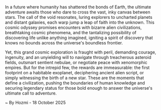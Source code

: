 
In a future where humanity has shattered the bonds of Earth, the ultimate adventure awaits those who dare to cross the vast, inky canvas between stars. The call of the void resonates, luring explorers to uncharted planets and distant galaxies, each warp jump a leap of faith into the unknown. This cosmic odyssey promises encounters with bizarre alien civilizations, breathtaking cosmic phenomena, and the tantalizing possibility of discovering life unlike anything imagined, igniting a spirit of discovery that knows no bounds across the universe's boundless frontier.

Yet, this grand cosmic exploration is fraught with peril, demanding courage, ingenuity, and an unyielding will to navigate through treacherous asteroid fields, outsmart sentient nebulae, or negotiate peace with xenomorphic empires. But for the intrepid few, the rewards are immeasurable: the first footprint on a habitable exoplanet, deciphering ancient alien script, or simply witnessing the birth of a new star. These are the moments that define a civilization, pushing the boundaries of human knowledge and securing legendary status for those bold enough to answer the universe's ultimate call to adventure.

~ By Hozmi - 18 October 2025
